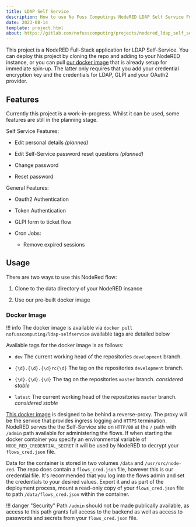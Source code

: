 ```yaml
---
title: LDAP Self Service
description: How to use No Fuss Computings NodeRED LDAP Self Service Full-Stack Application.
date: 2023-08-14
template: project.html
about: https://gitlab.com/nofusscomputing/projects/nodered_ldap_self_service
---
```


This project is a NodeRED Full-Stack application for LDAP Self-Service. You can deploy this project by cloning the repo and adding to your NodeRED instance, or you can pull [our docker image](https://hub.docker.com/r/nofusscomputing/ldap-selfservice) that is already setup for immediate spin-up. The latter only requires that you add your credential encryption key and the credentials for LDAP, GLPI and your OAuth2 provider.


## Features

Currently this project is a work-in-progress. Whilst it can be used, some features are still in the planning stage.

Self Service Features:

- Edit personal details _(planned)_

- Edit Self-Service password reset questions _(planned)_

- Change password

- Reset password

General Features:

- Oauth2 Authentication

- Token Authentication

- GLPI form to ticket flow

- Cron Jobs:

    - Remove expired sessions


## Usage

There are two ways to use this NodeRed flow:

1. Clone to the data directory of your NodeRED insance

1. Use our pre-built docker image


### Docker Image

!!! info
    The docker image is available via `docker pull nofusscomputing/ldap-selfservice` available tags are detailed below


Available tags for the docker image is as follows:

- `dev` The current working head of the repositories `development` branch.

- `{\d}.{\d}.{\d}rc{\d}` The tag on the repositories `development` branch.

- `{\d}.{\d}.{\d}` The tag on the repositories `master` branch. _considered stable_

- `latest` The current working head of the repositories `master` branch. _considered stable_


[This docker image](https://hub.docker.com/r/nofusscomputing/ldap-selfservice) is designed to be behind a reverse-proxy. The proxy will be the service that provides ingress logging and `HTTPS` termination. NodeRED serves the the Self-Service site on `HTTP/80` at the `/` path with `/admin` path available for administering the flows. If when starting the docker container you specify an environmental variable of `NODE_RED_CREDENTIAL_SECRET` it will be used by NodeRED to decrypt your `flows_cred.json` file.

Data for the container is stored in two volumes `/data` and `/usr/src/node-red`. The repo does contain a `flows_cred.json` file, however this is our credential file. It's recommended that you log into the flows admin and set the credentials to your desired values. Export it and as part of the deployment process, mount a read-only copy of your `flows_cred.json` file to path `/data/flows_cred.json` within the container.

!!! danger "Security"
    Path `/admin` should not be made publically available, as access to this path grants full access to the backend as well as access to passwords and secrets from your `flows_cred.json` file.

